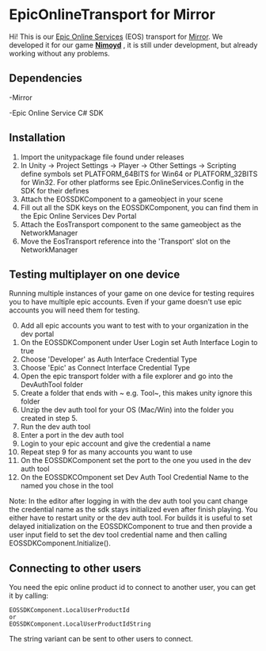 # EpicOnlineTransport for Mirror

Hi! 
This is our [Epic Online Services](https://dev.epicgames.com/en-US/services) (EOS) transport for [Mirror](https://github.com/vis2k/Mirror). We developed it for our game **[Nimoyd](https://www.nimoyd.com/)** , it is still under development, but already working without any problems.

## Dependencies
-Mirror

-Epic Online Service C# SDK

## Installation
1. Import the unitypackage file found under releases
2. In Unity -> Project Settings -> Player -> Other Settings -> Scripting define symbols set PLATFORM_64BITS for Win64 or PLATFORM_32BITS for Win32. For other platforms see Epic.OnlineServices.Config in the SDK for their defines
3. Attach the EOSSDKComponent to a gameobject in your scene
4. Fill out all the SDK keys on the EOSSDKComponent, you can find them in the Epic Online Services Dev Portal
5. Attach the EosTransport component to  the same gameobject as the NetworkManager
6. Move the EosTransport reference into the 'Transport' slot on the NetworkManager

## Testing multiplayer on one device
Running multiple instances of your game on one device for testing requires you to have multiple epic accounts.
Even if your game doesn't use epic accounts you will need them for testing.

0. Add all epic accounts you want to test with to your organization in the dev portal
1. On the EOSSDKComponent under User Login set Auth Interface Login to true
2. Choose 'Developer' as Auth Interface Credential Type
3. Choose 'Epic' as Connect Interface Credential Type
4. Open the epic transport folder with a file explorer and go into the DevAuthTool folder
5. Create a folder that ends with ~ e.g. Tool~, this makes unity ignore this folder
6. Unzip the dev auth tool for your OS (Mac/Win) into the folder you created in step 5.
7. Run the dev auth tool 
8. Enter a port in the dev auth tool
9. Login to your epic account and give the credential a name
10. Repeat step 9 for as many accounts you want to use
11. On the EOSSDKComponent set the port to the one you used in the dev auth tool
12. On the EOSSDKCOmponent set Dev Auth Tool Credential Name to the named you chose in the tool

Note: In the editor after logging in with the dev auth tool you cant change the credential name as the sdk stays initialized even after finish playing. You either have to restart unity or the dev auth tool. For builds it is useful to set delayed initialization on the EOSSDKComponent to true and then provide a user input field to set the dev tool credential name and then calling EOSSDKComponent.Initialize().

## Connecting to other users

You need the epic online product id to connect to another user, you can get it by calling:

    EOSSDKComponent.LocalUserProductId
    or
    EOSSDKComponent.LocalUserProductIdString
The string variant can be sent to other users to connect.
